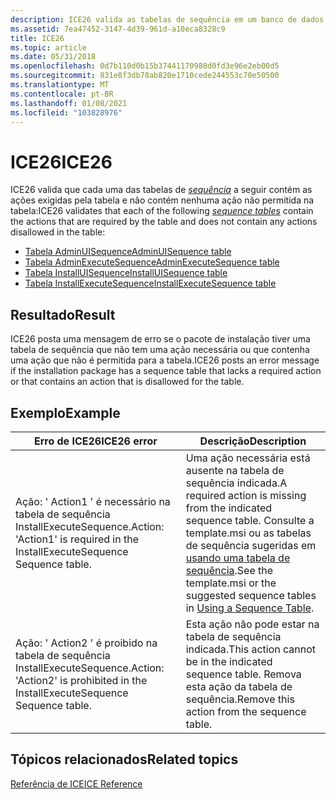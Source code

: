 ```yaml
---
description: ICE26 valida as tabelas de sequência em um banco de dados Windows Installer.
ms.assetid: 7ea47452-3147-4d39-961d-a10eca8328c9
title: ICE26
ms.topic: article
ms.date: 05/31/2018
ms.openlocfilehash: 0d7b110d0b15b37441170980d0fd3e96e2eb00d5
ms.sourcegitcommit: 831e8f3db78ab820e1710cede244553c70e50500
ms.translationtype: MT
ms.contentlocale: pt-BR
ms.lasthandoff: 01/08/2021
ms.locfileid: "103828976"
---
```

# <a name="ice26"></a><span data-ttu-id="45cdf-103">ICE26</span><span class="sxs-lookup"><span data-stu-id="45cdf-103">ICE26</span></span>

<span data-ttu-id="45cdf-104">ICE26 valida que cada uma das tabelas de [*sequência*](s-gly.md) a seguir contém as ações exigidas pela tabela e não contém nenhuma ação não permitida na tabela:</span><span class="sxs-lookup"><span data-stu-id="45cdf-104">ICE26 validates that each of the following [*sequence tables*](s-gly.md) contain the actions that are required by the table and does not contain any actions disallowed in the table:</span></span>

-   [<span data-ttu-id="45cdf-105">Tabela AdminUISequence</span><span class="sxs-lookup"><span data-stu-id="45cdf-105">AdminUISequence table</span></span>](adminuisequence-table.md)
-   [<span data-ttu-id="45cdf-106">Tabela AdminExecuteSequence</span><span class="sxs-lookup"><span data-stu-id="45cdf-106">AdminExecuteSequence table</span></span>](adminexecutesequence-table.md)
-   [<span data-ttu-id="45cdf-107">Tabela InstallUISequence</span><span class="sxs-lookup"><span data-stu-id="45cdf-107">InstallUISequence table</span></span>](installuisequence-table.md)
-   [<span data-ttu-id="45cdf-108">Tabela InstallExecuteSequence</span><span class="sxs-lookup"><span data-stu-id="45cdf-108">InstallExecuteSequence table</span></span>](installexecutesequence-table.md)

## <a name="result"></a><span data-ttu-id="45cdf-109">Resultado</span><span class="sxs-lookup"><span data-stu-id="45cdf-109">Result</span></span>

<span data-ttu-id="45cdf-110">ICE26 posta uma mensagem de erro se o pacote de instalação tiver uma tabela de sequência que não tem uma ação necessária ou que contenha uma ação que não é permitida para a tabela.</span><span class="sxs-lookup"><span data-stu-id="45cdf-110">ICE26 posts an error message if the installation package has a sequence table that lacks a required action or that contains an action that is disallowed for the table.</span></span>

## <a name="example"></a><span data-ttu-id="45cdf-111">Exemplo</span><span class="sxs-lookup"><span data-stu-id="45cdf-111">Example</span></span>



| <span data-ttu-id="45cdf-112">Erro de ICE26</span><span class="sxs-lookup"><span data-stu-id="45cdf-112">ICE26 error</span></span>                                                                   | <span data-ttu-id="45cdf-113">Descrição</span><span class="sxs-lookup"><span data-stu-id="45cdf-113">Description</span></span>                                                                                                                                                                    |
|-------------------------------------------------------------------------------|--------------------------------------------------------------------------------------------------------------------------------------------------------------------------------|
| <span data-ttu-id="45cdf-114">Ação: ' Action1 ' é necessário na tabela de sequência InstallExecuteSequence.</span><span class="sxs-lookup"><span data-stu-id="45cdf-114">Action: 'Action1' is required in the InstallExecuteSequence Sequence table.</span></span>   | <span data-ttu-id="45cdf-115">Uma ação necessária está ausente na tabela de sequência indicada.</span><span class="sxs-lookup"><span data-stu-id="45cdf-115">A required action is missing from the indicated sequence table.</span></span> <span data-ttu-id="45cdf-116">Consulte a template.msi ou as tabelas de sequência sugeridas em [usando uma tabela de sequência](using-a-sequence-table.md).</span><span class="sxs-lookup"><span data-stu-id="45cdf-116">See the template.msi or the suggested sequence tables in [Using a Sequence Table](using-a-sequence-table.md).</span></span> |
| <span data-ttu-id="45cdf-117">Ação: ' Action2 ' é proibido na tabela de sequência InstallExecuteSequence.</span><span class="sxs-lookup"><span data-stu-id="45cdf-117">Action: 'Action2' is prohibited in the InstallExecuteSequence Sequence table.</span></span> | <span data-ttu-id="45cdf-118">Esta ação não pode estar na tabela de sequência indicada.</span><span class="sxs-lookup"><span data-stu-id="45cdf-118">This action cannot be in the indicated sequence table.</span></span> <span data-ttu-id="45cdf-119">Remova esta ação da tabela de sequência.</span><span class="sxs-lookup"><span data-stu-id="45cdf-119">Remove this action from the sequence table.</span></span>                                                                             |



 

## <a name="related-topics"></a><span data-ttu-id="45cdf-120">Tópicos relacionados</span><span class="sxs-lookup"><span data-stu-id="45cdf-120">Related topics</span></span>

<dl> <dt>

[<span data-ttu-id="45cdf-121">Referência de ICE</span><span class="sxs-lookup"><span data-stu-id="45cdf-121">ICE Reference</span></span>](ice-reference.md)
</dt> </dl>

 

 



